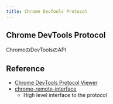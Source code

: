 ```yaml
---
title: Chrome DevTools Protocol
---
```


## Chrome DevTools Protocol
ChromeのDevToolsのAPI


## Reference
* [Chrome DevTools Protocol Viewer](https://chromedevtools.github.io/devtools-protocol/)
* [chrome-remote-interface](https://www.npmjs.com/package/chrome-remote-interface)
    * High level interface to the protocol
